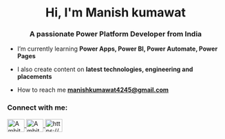<h1 align="center">Hi, I'm Manish kumawat</h1>
<h3 align="center">A passionate Power Platform Developer from India</h3>

- I’m currently learning **Power Apps, Power BI, Power Automate, Power Pages**

- I also create content on **latest technologies, engineering and placements**

- How to reach me **manishkumawat4245@gmail.com**

<h3 align="left">Connect with me:</h3>
<p align="left">
  
<a href="https://youtube.com/@ambiteducations63?si=udmDjS1L-11Ce4My" target="blank">
  <img align="center" src="https://raw.githubusercontent.com/rahuldkjain/github-profile-readme-generator/master/src/images/icons/Social/youtube.svg" alt="Ambit Educations YouTube" height="30" width="40" />
</a>
<a href="https://www.instagram.com/ambiteducations/" target="blank">
  <img align="center" src="https://raw.githubusercontent.com/rahuldkjain/github-profile-readme-generator/master/src/images/icons/Social/instagram.svg" alt="Ambit Educations Instagram" height="30" width="40" />
</a>
<a href="https://www.linkedin.com/in/manish-kumawat13/" target="blank"><img align="center" src="https://raw.githubusercontent.com/rahuldkjain/github-profile-readme-generator/master/src/images/icons/Social/linked-in-alt.svg" alt="https://www.linkedin.com/in/manish-kumawat13/" height="30" width="40" /></a>
</p>
